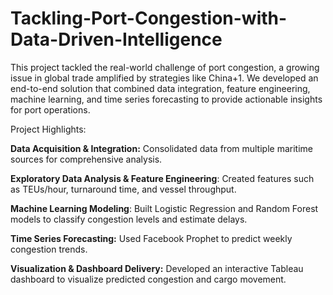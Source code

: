 # Tackling-Port-Congestion-with-Data-Driven-Intelligence

This project tackled the real-world challenge of port congestion, a growing issue in global trade amplified by strategies like China+1. We developed an end-to-end solution that combined data integration, feature engineering, machine learning, and time series forecasting to provide actionable insights for port operations.

Project Highlights:

**Data Acquisition & Integration:** Consolidated data from multiple maritime sources for comprehensive analysis.

**Exploratory Data Analysis & Feature Engineering**: Created features such as TEUs/hour, turnaround time, and vessel throughput.

**Machine Learning Modeling**: Built Logistic Regression and Random Forest models to classify congestion levels and estimate delays.

**Time Series Forecasting:** Used Facebook Prophet to predict weekly congestion trends.

**Visualization & Dashboard Delivery:** Developed an interactive Tableau dashboard to visualize predicted congestion and cargo movement.
